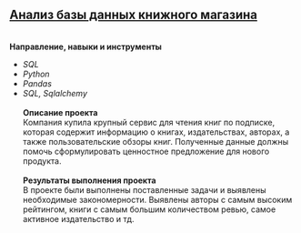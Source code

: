 ## [Анализ базы данных книжного магазина](https://github.com/OrlovaD/Portfolio/blob/main/SQL%20graduation/15_final_SQL_project.ipynb) 
<br />**Направление, навыки и инструменты**<br />
* _SQL_
* _Python_
* _Pandas_
* _SQL, Sqlalchemy_<br />
<br />**Описание проекта**<br />
Компания купила крупный сервис для чтения книг по подписке, которая содержит информацию о книгах, издательствах, авторах, а также пользовательские обзоры книг.  Полученные данные должны помочь сформулировать ценностное предложение для нового продукта.<br />
<br />**Результаты выполнения проекта**<br />
В проекте были выполнены поставленные задачи и выявлены необходимые закономерности. Выявлены авторы с самым высоким рейтингом, книги с самым большим количеством ревью, самое активное издательство и тд.
